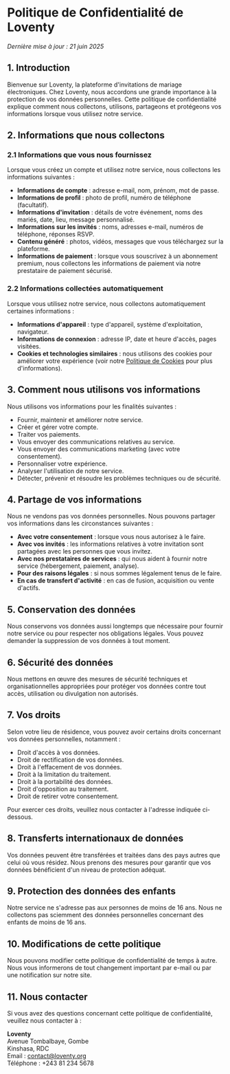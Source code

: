 # Politique de Confidentialité de Loventy

*Dernière mise à jour : 21 juin 2025*

## 1. Introduction

Bienvenue sur Loventy, la plateforme d'invitations de mariage électroniques. Chez Loventy, nous accordons une grande importance à la protection de vos données personnelles. Cette politique de confidentialité explique comment nous collectons, utilisons, partageons et protégeons vos informations lorsque vous utilisez notre service.

## 2. Informations que nous collectons

### 2.1 Informations que vous nous fournissez

Lorsque vous créez un compte et utilisez notre service, nous collectons les informations suivantes :

- **Informations de compte** : adresse e-mail, nom, prénom, mot de passe.
- **Informations de profil** : photo de profil, numéro de téléphone (facultatif).
- **Informations d'invitation** : détails de votre événement, noms des mariés, date, lieu, message personnalisé.
- **Informations sur les invités** : noms, adresses e-mail, numéros de téléphone, réponses RSVP.
- **Contenu généré** : photos, vidéos, messages que vous téléchargez sur la plateforme.
- **Informations de paiement** : lorsque vous souscrivez à un abonnement premium, nous collectons les informations de paiement via notre prestataire de paiement sécurisé.

### 2.2 Informations collectées automatiquement

Lorsque vous utilisez notre service, nous collectons automatiquement certaines informations :

- **Informations d'appareil** : type d'appareil, système d'exploitation, navigateur.
- **Informations de connexion** : adresse IP, date et heure d'accès, pages visitées.
- **Cookies et technologies similaires** : nous utilisons des cookies pour améliorer votre expérience (voir notre [Politique de Cookies](/cookies) pour plus d'informations).

## 3. Comment nous utilisons vos informations

Nous utilisons vos informations pour les finalités suivantes :

- Fournir, maintenir et améliorer notre service.
- Créer et gérer votre compte.
- Traiter vos paiements.
- Vous envoyer des communications relatives au service.
- Vous envoyer des communications marketing (avec votre consentement).
- Personnaliser votre expérience.
- Analyser l'utilisation de notre service.
- Détecter, prévenir et résoudre les problèmes techniques ou de sécurité.

## 4. Partage de vos informations

Nous ne vendons pas vos données personnelles. Nous pouvons partager vos informations dans les circonstances suivantes :

- **Avec votre consentement** : lorsque vous nous autorisez à le faire.
- **Avec vos invités** : les informations relatives à votre invitation sont partagées avec les personnes que vous invitez.
- **Avec nos prestataires de services** : qui nous aident à fournir notre service (hébergement, paiement, analyse).
- **Pour des raisons légales** : si nous sommes légalement tenus de le faire.
- **En cas de transfert d'activité** : en cas de fusion, acquisition ou vente d'actifs.

## 5. Conservation des données

Nous conservons vos données aussi longtemps que nécessaire pour fournir notre service ou pour respecter nos obligations légales. Vous pouvez demander la suppression de vos données à tout moment.

## 6. Sécurité des données

Nous mettons en œuvre des mesures de sécurité techniques et organisationnelles appropriées pour protéger vos données contre tout accès, utilisation ou divulgation non autorisés.

## 7. Vos droits

Selon votre lieu de résidence, vous pouvez avoir certains droits concernant vos données personnelles, notamment :

- Droit d'accès à vos données.
- Droit de rectification de vos données.
- Droit à l'effacement de vos données.
- Droit à la limitation du traitement.
- Droit à la portabilité des données.
- Droit d'opposition au traitement.
- Droit de retirer votre consentement.

Pour exercer ces droits, veuillez nous contacter à l'adresse indiquée ci-dessous.

## 8. Transferts internationaux de données

Vos données peuvent être transférées et traitées dans des pays autres que celui où vous résidez. Nous prenons des mesures pour garantir que vos données bénéficient d'un niveau de protection adéquat.

## 9. Protection des données des enfants

Notre service ne s'adresse pas aux personnes de moins de 16 ans. Nous ne collectons pas sciemment des données personnelles concernant des enfants de moins de 16 ans.

## 10. Modifications de cette politique

Nous pouvons modifier cette politique de confidentialité de temps à autre. Nous vous informerons de tout changement important par e-mail ou par une notification sur notre site.

## 11. Nous contacter

Si vous avez des questions concernant cette politique de confidentialité, veuillez nous contacter à :

**Loventy**  
Avenue Tombalbaye, Gombe  
Kinshasa, RDC  
Email : contact@loventy.org  
Téléphone : +243 81 234 5678